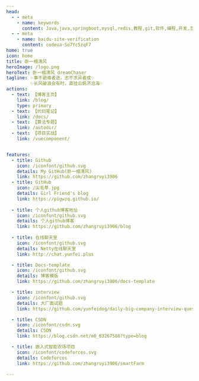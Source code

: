 ```yaml
---
head:
  - - meta
    - name: keywords
      content: Java,java,springboot,mysql,redis,教程,git,软件,编程,开发,互联网,Java 基础,Java 教程,Java程序员进阶之路,Java 入门,Vue,前端,算法
  - - meta
    - name: baidu-site-verification
      content: codeva-So7Yc5zqF7
home: true
icon: home
title: 卧一榻清风
heroImage: /logo.png
heroText: 卧一榻清风 dreamChaser 
tagline: ✨事不避难者进，志不求异者成✨ 
         ✨长风破浪会有时，直挂云帆济沧海✨
actions:
  - text: 【博客主页】
    link: /blog/
    type: primary
  - text: 【代码笔记】
    link: /docs/
  - text: 【算法专题】
    link: /autodir/
  - text: 【项目实战】
    link: /vuecomponent/


features:
  - title: Github
    icon: /iconfont/github.svg
    details: My GitHub(卧一榻清风)
    link: https://github.com/zhangruyi3906
  - title: GitHub
    icon: /尖毛草.jpg
    details: Girl Friend's blog
    link: https://pigwzq.github.io/
    
  - title: 个人github博客地址
    icon: /iconfont/github.svg
    details: 个人github博客
    link: https://github.com/zhangruyi3906/blog
    
  - title: 在线聊天室
    icon: /iconfont/github.svg
    details: Netty在线聊天室
    link: http://chat.yunfei.plus

  - title: Docs-template
    icon: /iconfont/github.svg
    details: 博客模版
    link: https://github.com/zhangruyi3906/docs-template

  - title: interview
    icon: /iconfont/github.svg
    details: 大厂面试题
    link: https://github.com/yunfeidog/daily-big-company-interview-questions

  - title: CSDN
    icon: /iconfont/csdn.svg
    details: CSDN
    link: https://blog.csdn.net/m0_63267586?type=blog

  - title: 嵌入式智能农场项目
    icon: /iconfont/codeforces.svg
    details: Codeforces
    link: https://github.com/zhangruyi3906/smartFarm

---
```


